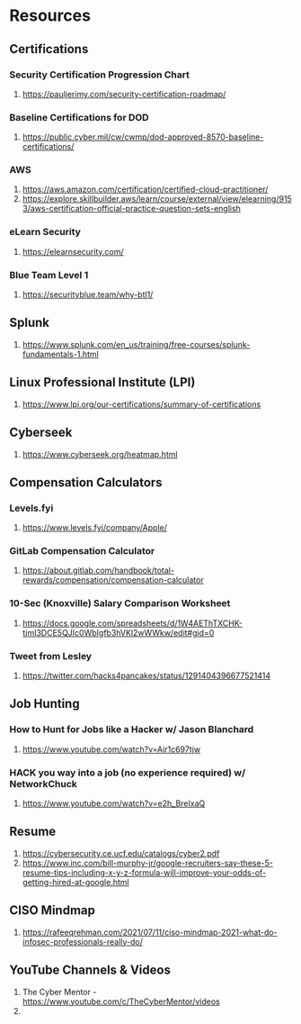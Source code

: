 # Resources

## Certifications

### Security Certification Progression Chart

1. <https://pauljerimy.com/security-certification-roadmap/>

### Baseline Certifications for DOD

1. <https://public.cyber.mil/cw/cwmp/dod-approved-8570-baseline-certifications/>

### AWS

1. <https://aws.amazon.com/certification/certified-cloud-practitioner/>
2. https://explore.skillbuilder.aws/learn/course/external/view/elearning/9153/aws-certification-official-practice-question-sets-english

### eLearn Security

1. <https://elearnsecurity.com/>

### Blue Team Level 1

1. <https://securityblue.team/why-btl1/>

## Splunk
1. https://www.splunk.com/en_us/training/free-courses/splunk-fundamentals-1.html

## Linux Professional Institute (LPI)
1. https://www.lpi.org/our-certifications/summary-of-certifications

## Cyberseek

1. <https://www.cyberseek.org/heatmap.html>

## Compensation Calculators

### Levels.fyi

1. <https://www.levels.fyi/company/Apple/>

### GitLab Compensation Calculator

1. <https://about.gitlab.com/handbook/total-rewards/compensation/compensation-calculator>

### 10-Sec (Knoxville) Salary Comparison Worksheet

1. <https://docs.google.com/spreadsheets/d/1W4AEThTXCHK-tjmI3DCE5QJIc0WbIgfb3hVKl2wWWkw/edit#gid=0>

### Tweet from Lesley

1. <https://twitter.com/hacks4pancakes/status/1291404396677521414>

## Job Hunting

### How to Hunt for Jobs like a Hacker w/ Jason Blanchard

1. <https://www.youtube.com/watch?v=Air1c697tjw>

### HACK you way into a job (no experience required) w/ NetworkChuck

1. <https://www.youtube.com/watch?v=e2h_BreIxaQ>

## Resume

1. <https://cybersecurity.ce.ucf.edu/catalogs/cyber2.pdf>
2. https://www.inc.com/bill-murphy-jr/google-recruiters-say-these-5-resume-tips-including-x-y-z-formula-will-improve-your-odds-of-getting-hired-at-google.html

## CISO Mindmap

1. <https://rafeeqrehman.com/2021/07/11/ciso-mindmap-2021-what-do-infosec-professionals-really-do/>


## YouTube Channels & Videos
1. The Cyber Mentor - https://www.youtube.com/c/TheCyberMentor/videos
2. 